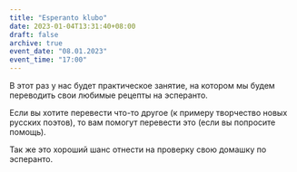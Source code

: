```yaml
---
title: "Esperanto klubo"
date: 2023-01-04T13:31:40+08:00
draft: false
archive: true
event_date: "08.01.2023"
event_time: "17:00"
---
```

В этот раз у нас будет практическое занятие, на котором мы будем переводить свои любимые рецепты на эсперанто. 

Если вы хотите перевести что-то другое (к примеру творчество новых русских поэтов), то вам помогут перевести это (если вы попросите помощь).

Так же это хороший шанс отнести на проверку свою домашку по эсперанто.